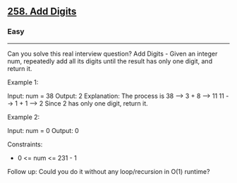 <h2><a href="https://leetcode.com/problems/add-digits/">258. Add Digits</a></h2><h3>Easy</h3><hr>Can you solve this real interview question? Add Digits - Given an integer num, repeatedly add all its digits until the result has only one digit, and return it.

Example 1:

Input: num = 38
Output: 2
Explanation: The process is
38 --> 3 + 8 --> 11
11 --> 1 + 1 --> 2
Since 2 has only one digit, return it.

Example 2:

Input: num = 0
Output: 0

Constraints:

- 0 <= num <= 231 - 1

Follow up: Could you do it without any loop/recursion in O(1) runtime?
